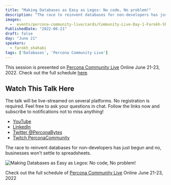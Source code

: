 ```yaml
---
title: "Making Databases as Easy as Legos: No code, No problem!"
description: "The race to reinvent databases for non-developers has just begun and no, businesses won't settle to spreadsheets."
images:
  -  events/percona-community-live/cards/Community-Live-Day-1-Farokh-Shahabi.jpg
PublishedDate: "2022-06-21"
draft: false
day: "June 21"
speakers:
  - farokh_shahabi
tags: ['Databases', 'Percona Community Live']
---
```



This session is presented on [Percona Community Live](/events/percona-community-live-2022/) Online June 21-23, 2022. Check out the full schedule [here](/events/percona-community-live-2022/).

## Watch This Talk Here

The talk will be live-streamed on several platforms. No registration is required. Feel free to ask your questions in chat. Follow the links now and subscribe to notifications not to miss anything!

* [YouTube](https://www.youtube.com/watch?v=JBZSWDNmO9M)
* [LinkedIn](https://www.linkedin.com/feed/update/urn:li:ugcPost:6940253974163832832/)
* [Twitter @PerconaBytes](https://twitter.com/PerconaBytes)
* [Twitch PerconaCommunity](https://www.twitch.tv/perconacommunity)

The race to reinvent databases for non-developers has just begun and no, businesses won't settle to spreadsheets.

![Making Databases as Easy as Legos: No code, No problem!](events/percona-community-live/cards/Community-Live-Day-1-Farokh-Shahabi.jpg)

Check out the full schedule of [Percona Community Live](/events/percona-community-live-2022/) Online June 21-23, 2022